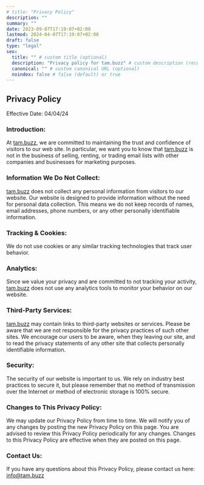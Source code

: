 ```yaml
---
# title: "Privacy Policy"
description: ""
summary: ""
date: 2023-09-07T17:19:07+02:00
lastmod: 2024-04-07T17:19:07+02:00
draft: false
type: "legal"
seo:
  title: "" # custom title (optional)
  description: "Privacy policy for tam.buzz" # custom description (recommended)
  canonical: "" # custom canonical URL (optional)
  noindex: false # false (default) or true
---
```


## Privacy Policy

Effective Date: 04/04/24

### Introduction:

At [tam.buzz](www.tam.buzz), we are committed to maintaining the trust and confidence of visitors to our web site. In particular, we want you to know that [tam.buzz](www.tam.buzz) is not in the business of selling, renting, or trading email lists with other companies and businesses for marketing purposes.

### Information We Do Not Collect:

[tam.buzz](www.tam.buzz) does not collect any personal information from visitors to our website. Our website is designed to provide information without the need for personal data collection. This means we do not keep records of names, email addresses, phone numbers, or any other personally identifiable information.

### Tracking & Cookies:

We do not use cookies or any similar tracking technologies that track user behavior.

### Analytics:

Since we value your privacy and are committed to not tracking your activity, [tam.buzz](www.tam.buzz) does not use any analytics tools to monitor your behavior on our website.

### Third-Party Services:

[tam.buzz](www.tam.buzz) may contain links to third-party websites or services. Please be aware that we are not responsible for the privacy practices of such other sites. We encourage our users to be aware, when they leaving our site, and to read the privacy statements of any other site that collects personally identifiable information.

### Security:

The security of our website is important to us. We rely on industry best practices to secure it, but please remember that no method of transmission over the Internet or method of electronic storage is 100% secure.

### Changes to This Privacy Policy:

We may update our Privacy Policy from time to time. We will notify you of any changes by posting the new Privacy Policy on this page. You are advised to review this Privacy Policy periodically for any changes. Changes to this Privacy Policy are effective when they are posted on this page.

### Contact Us:

If you have any questions about this Privacy Policy, please contact us here: [info@tam.buzz](mailto:info@tam.buzz)
